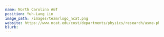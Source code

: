 ```yaml
---
name: North Carolina A&T
position: Yuh-Lang Lin
image_path: /images/team/logo_ncat.png
website: https://www.ncat.edu/cost/departments/physics/research/asme-physics.php
blurb:
---
```

